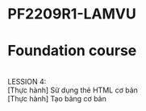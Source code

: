 # PF2209R1-LAMVU
<H1> Foundation course </H1> <BR>
LESSION 4: <BR>
  [Thực hành] Sử dụng thẻ HTML cơ bản <BR>
  [Thực hành] Tạo bảng cơ bản

